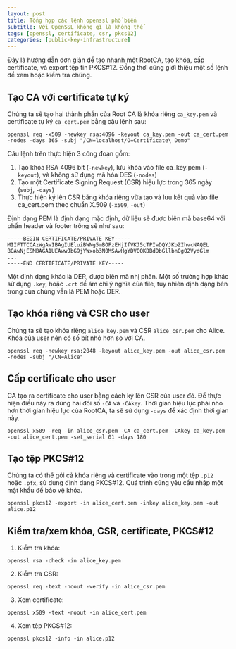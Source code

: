 ```yaml
---
layout: post
title: Tổng hợp các lệnh openssl phổ biến
subtitle: Với OpenSSL không gì là không thể
tags: [openssl, certificate, csr, pkcs12]
categories: [public-key-infrastructure]
---
```



Đây là hướng dẫn đơn giản để tạo nhanh một RootCA, tạo khóa, cấp certificate, và export tệp tin PKCS#12. Đồng thời cũng giới thiệu một số lệnh để xem hoặc kiểm tra chúng. 

## Tạo CA với certificate tự ký

Chúng ta sẽ tạo hai thành phần của Root CA là khóa riêng `ca_key.pem` và certificate tự ký `ca_cert.pem` bằng câu lệnh sau:

```
openssl req -x509 -newkey rsa:4096 -keyout ca_key.pem -out ca_cert.pem -nodes -days 365 -subj "/CN=localhost/O=Certificate\ Demo"
```

Câu lệnh trên thực hiện 3 công đoạn gồm:

1. Tạo khóa RSA 4096 bit (`-newkey`), lưu khóa vào file ca_key.pem (`-keyout`), và không sử dụng mã hóa DES (`-nodes`)
2. Tạo một Certificate Signing Request (CSR) hiệu lực trong 365 ngày (`subj`, `-days`)
3. Thực hiện ký lên CSR bằng khóa riêng vừa tạo và lưu kết quả vào file ca_cert.pem theo chuẩn X.509 (`-x509`, `-out`)

Định dạng PEM là định dạng mặc định, dữ liệu sẽ được biên mã base64 với phần header và footer trông sẽ như sau: 

```
-----BEGIN CERTIFICATE/PRIVATE KEY-----
MIIFTTCCAzWgAwIBAgIUEluiBWNg5mBOFzEHjIfVKJ5cTPIwDQYJKoZIhvcNAQEL
BQAwNjESMBAGA1UEAwwJbG9jYWxob3N0MSAwHgYDVQQKDBdDbGllbnQgQ2VydGlm
...
-----END CERTIFICATE/PRIVATE KEY-----
```

Một định dạng khác là DER, được biên mã nhị phân. Một số trường hợp khác sử dụng `.key`, hoặc `.crt` để ám chỉ ý nghĩa của file, tuy nhiên định dạng bên trong của chúng vẫn là PEM hoặc DER.

## Tạo khóa riêng và CSR cho user

Chúng ta sẽ tạo khóa riêng `alice_key.pem` và CSR `alice_csr.pem` cho Alice. Khóa của user nên có số bít nhỏ hơn so với CA.

```
openssl req -newkey rsa:2048 -keyout alice_key.pem -out alice_csr.pem -nodes -subj "/CN=Alice"
```

## Cấp certificate cho user

CA tạo ra certificate cho user bằng cách ký lên CSR của user đó. Để  thực hiện điều này ra dùng hai đối số `-CA` và `-CAkey`. Thời gian hiệu lực phải nhỏ hơn thời gian hiệu lực của RootCA, ta sẽ sử dụng `-days` để xác định thời gian này.

```
openssl x509 -req -in alice_csr.pem -CA ca_cert.pem -CAkey ca_key.pem -out alice_cert.pem -set_serial 01 -days 180
```

## Tạo tệp PKCS#12

Chúng ta có thể gói cả khóa riêng và certificate vào trong một tệp `.p12` hoặc `.pfx`, sử dụng định dạng PKCS#12. Quá trình cũng yêu cầu nhập một mật khẩu để bảo vệ khóa.

```
openssl pkcs12 -export -in alice_cert.pem -inkey alice_key.pem -out alice.p12
```

## Kiểm tra/xem khóa, CSR, certificate, PKCS#12

1. Kiểm tra khóa:

```
openssl rsa -check -in alice_key.pem
```

2. Kiểm tra CSR:

```
openssl req -text -noout -verify -in alice_csr.pem
```

3. Xem certificate:

```
openssl x509 -text -noout -in alice_cert.pem
```

4. Xem tệp PKCS#12:

```
openssl pkcs12 -info -in alice.p12
```